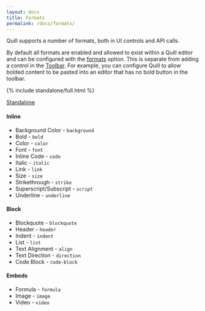 ```yaml
---
layout: docs
title: Formats
permalink: /docs/formats/
---
```


Quill supports a number of formats, both in UI controls and API calls.

By default all formats are enabled and allowed to exist within a Quill editor and can be configured with the [formats](/docs/configuration/#formats) option. This is separate from adding a control in the [Toolbar](/docs/modules/toolbar/). For example, you can configure Quill to allow bolded content to be pasted into an editor that has no bold button in the toolbar.

{% include standalone/full.html %}

<a class="standalone-link" href="/standalone/full/">Standalone</a>

#### Inline

  - Background Color - `background`
  - Bold - `bold`
  - Color - `color`
  - Font - `font`
  - Inline Code - `code`
  - Italic - `italic`
  - Link - `link`
  - Size - `size`
  - Strikethrough - `strike`
  - Superscript/Subscript - `script`
  - Underline - `underline`

#### Block

  - Blockquote - `blockquote`
  - Header - `header`
  - Indent - `indent`
  - List - `list`
  - Text Alignment - `align`
  - Text Direction - `direction`
  - Code Block - `code-block`

#### Embeds

  - Formula - `formula`
  - Image - `image`
  - Video - `video`
